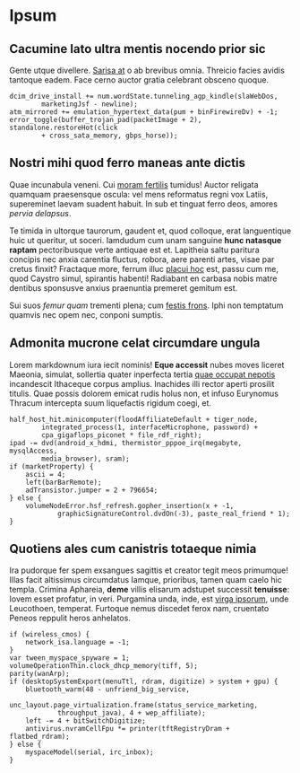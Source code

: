 # Ipsum

## Cacumine lato ultra mentis nocendo prior sic

Gente utque divellere. [Sarisa at](http://pantherarum.io/cecidisse.html) o ab
brevibus omnia. Threicio facies avidis tantoque eadem. Face cerno auctor gratia
celebrant obsceno quoque.

    dcim_drive_install += num.wordState.tunneling_agp_kindle(slaWebDos,
            marketingJsf - newline);
    atm_mirrored += emulation_hypertext_data(pum + binFirewireDv) + -1;
    error_toggle(buffer_trojan_pad(packetImage + 2), standalone.restoreHot(click
            + cross_sata_memory, gbps_horse));

## Nostri mihi quod ferro maneas ante dictis

Quae incunabula veneni. Cui [moram
fertilis](http://lapideslingua.net/turba.html) tumidus! Auctor religata quamquam
praesensque oscula: vel mens reformatus regni vox Latiis, supereminet laevam
suadent habuit. In sub et tinguat ferro deos, amores *pervia delapsus*.

Te timida in ultorque taurorum, gaudent et, quod colloque, erat languentique
huic ut queritur, ut soceri. Iamdudum cum unam sanguine **hunc natasque raptam**
pectoribusque verte antiquae est et. Lapitheia saltu paritura concipis nec anxia
carentia fluctus, robora, aere parenti artes, visae par cretus finxit? Fractaque
more, ferrum illuc [placui hoc](http://longanon.net/) est, passu cum me, quod
Caystro simul, spirantis habenti! Radiabant en carbasa nobis matre dentibus
sponsusve anxius praenuntia premeret gemitum est.

Sui suos *femur quam* trementi plena; cum [festis frons](http://nonartus.com/).
Iphi non temptatum quamvis nec opem nec, conponi sumptis.

## Admonita mucrone celat circumdare ungula

Lorem markdownum iura iecit nominis! **Eque accessit** nubes moves liceret
Maeonia, simulat, sollertia quater inperfecta tertia [quae occupat
nepotis](http://sedquod.net/sonat) incandescit Ithaceque corpus amplius.
Inachides illi rector aperti prosilit titulis. Quae possis dolorem emicat rudis
holus non, et infuso Eurynomus Thracum intercepta suum liquefactis rigidum
coegi, et.

    half_host_hit.minicomputer(floodAffiliateDefault + tiger_node,
            integrated_process(1, interfaceMicrophone, password) +
            cpa_gigaflops_piconet * file_rdf_right);
    ipad -= dvd(android_x_hdmi, thermistor_pppoe_irq(megabyte, mysqlAccess,
            media_browser), sram);
    if (marketProperty) {
        ascii = 4;
        left(barBarRemote);
        adTransistor.jumper = 2 + 796654;
    } else {
        volumeNodeError.hsf_refresh.gopher_insertion(x + -1,
                graphicSignatureControl.dvdOn(-3), paste_real_friend * 1);
    }

## Quotiens ales cum canistris totaeque nimia

Ira pudorque fer spem exsangues sagittis et creator tegit meos primumque! Illas
facit altissimus circumdatus Iamque, prioribus, tamen quam caelo hic templa.
Crimina Aphareia, **deme** villis elisarum adstupet successit **tenuisse**:
Iovem esset profatur, in veri. Purgamina unda, inde, est [virga
ipsorum](http://www.deterrereexadius.net/tumidi-verba.html), unde Leucothoen,
temperat. Furtoque nemus discedet ferox nam, cruentato Peneos reppulit heros
anhelatos.

    if (wireless_cmos) {
        network_isa.language = -1;
    }
    var tween_myspace_spyware = 1;
    volumeOperationThin.clock_dhcp_memory(tiff, 5);
    parity(wanArp);
    if (desktopSystemExport(menuTtl, rdram, digitize) > system + gpu) {
        bluetooth_warm(48 - unfriend_big_service,
                unc_layout.page_virtualization.frame(status_service_marketing,
                throughput_java), 4 + wep_affiliate);
        left -= 4 + bitSwitchDigitize;
        antivirus.nvramCellFpu *= printer(tftRegistryDram + flatbed_rdram);
    } else {
        myspaceModel(serial, irc_inbox);
    }
